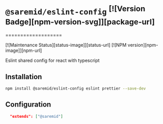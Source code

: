 # `@saremid/eslint-config` <sup>[![Version Badge][npm-version-svg]][package-url]</sup>

===================

[![Maintenance Status][status-image]][status-url]
[![NPM version][npm-image]][npm-url]

Eslint shared config for react with typescript

## Installation

```sh
npm install @saremid/eslint-config eslint prettier --save-dev
```

## Configuration

```json
  "extends": ["@saremid"]
```
